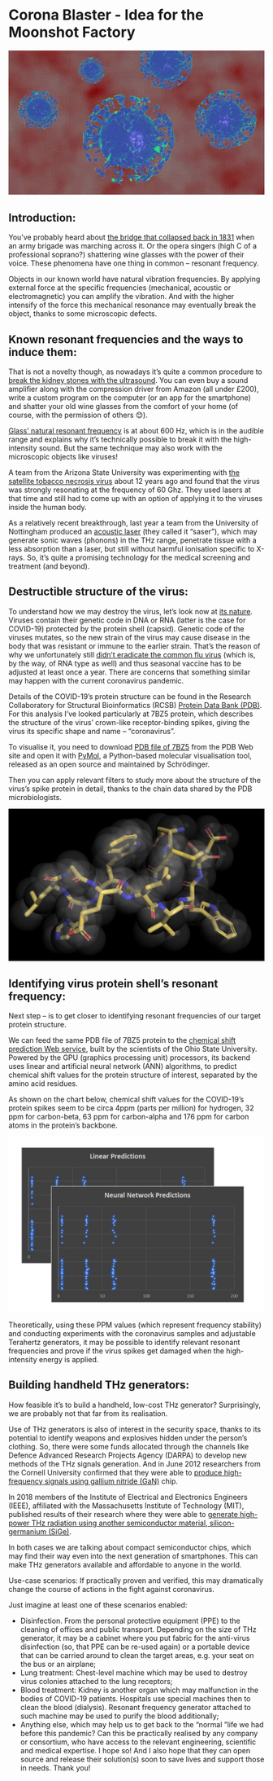 # Corona Blaster - Idea for the Moonshot Factory

<p align="center">
  <img src="/images/corona_blaster.gif">
</p>

## Introduction:
You’ve probably heard about [the bridge that collapsed back in 1831](http://scihi.org/broughton-suspension-bridge-resonance-disaster/) when an army brigade was marching across it. Or the opera singers (high C of a professional soprano?) shattering wine glasses with the power of their voice. These phenomena have one thing in common – resonant frequency.

Objects in our known world have natural vibration frequencies. By applying external force at the specific frequencies (mechanical, acoustic or electromagnetic) you can amplify the vibration. And with the higher intensify of the force this mechanical resonance may eventually break the object, thanks to some microscopic defects.

## Known resonant frequencies and the ways to induce them:
That is not a novelty though, as nowadays it’s quite a common procedure to [break the kidney stones with the ultrasound](https://www.nhs.uk/conditions/kidney-stones/treatment/). You can even buy a sound amplifier along with the compression driver from Amazon (all under £200), write a custom program on the computer (or an app for the smartphone) and shatter your old wine glasses from the comfort of your home (of course, with the permission of others 😊).

[Glass’ natural resonant frequency](https://sciencedemonstrations.fas.harvard.edu/presentations/shattering-wineglass) is at about 600 Hz, which is in the audible range and explains why it’s technically possible to break it with the high-intensity sound. But the same technique may also work with the microscopic objects like viruses!

A team from the Arizona State University was experimenting with [the satellite tobacco necrosis virus](https://www.researchgate.net/publication/5618885_Low_Frequency_Mechanical_Modes_of_Viral_Capsids_An_Atomistic_Approach) about 12 years ago and found that the virus was strongly resonating at the frequency of 60 Ghz. They used lasers at that time and still had to come up with an option of applying it to the viruses inside the human body.

As a relatively recent breakthrough, last year a team from the University of Nottingham produced an [acoustic laser](https://www.nottingham.ac.uk/news/using-sound-and-light-to-generate-ultra-fast-data-transfer) (they called it “saser”), which may generate sonic waves (phonons) in the THz range, penetrate tissue with a less absorption than a laser, but still without harmful ionisation specific to X-rays. So, it’s quite a promising technology for the medical screening and treatment (and beyond).

## Destructible structure of the virus:
To understand how we may destroy the virus, let’s look now at [its nature](https://www.ncbi.nlm.nih.gov/pmc/articles/PMC7138183/). Viruses contain their genetic code in DNA or RNA (latter is the case for COVID-19) protected by the protein shell (capsid). Genetic code of the viruses mutates, so the new strain of the virus may cause disease in the body that was resistant or immune to the earlier strain. That’s the reason of why we unfortunately still [didn’t eradicate the common flu virus](http://www.euro.who.int/en/health-topics/communicable-diseases/influenza/pandemic-influenza/how-pandemic-influenza-emerges) (which is, by the way, of RNA type as well) and thus seasonal vaccine has to be adjusted at least once a year. There are concerns that something similar may happen with the current coronavirus pandemic.

Details of the COVID-19’s protein structure can be found in the Research Collaboratory for Structural Bioinformatics (RCSB) [Protein Data Bank (PDB)](https://www.rcsb.org/). For this analysis I’ve looked particularly at 7BZ5 protein, which describes the structure of the virus’ crown-like receptor-binding spikes, giving the virus its specific shape and name – “coronavirus”.

To visualise it, you need to download [PDB file of 7BZ5](https://www.rcsb.org/structure/7BZ5) from the PDB Web site and open it with [PyMol](https://pymol.org/2/), a Python-based molecular visualisation tool, released as an open source and maintained by Schrödinger.

Then you can apply relevant filters to study more about the structure of the virus’s spike protein in detail, thanks to the chain data shared by the PDB microbiologists.
 
![7BZ5 visualisation in PyMol](/images/7BZ5_structure.jpg)

## Identifying virus protein shell’s resonant frequency:
Next step – is to get closer to identifying resonant frequencies of our target protein structure.

We can feed the same PDB file of 7BZ5 protein to the [chemical shift prediction Web service](http://spin.ccic.ohio-state.edu/index.php/ppm/document), built by the scientists of the Ohio State University. Powered by the GPU (graphics processing unit) processors, its backend uses linear and artificial neural network (ANN) algorithms, to predict chemical shift values for the protein structure of interest, separated by the amino acid residues.

As shown on the chart below, chemical shift values for the COVID-19’s protein spikes seem to be circa 4ppm (parts per million) for hydrogen, 32 ppm for carbon-beta, 63 ppm for carbon-alpha and 176 ppm for carbon atoms in the protein’s backbone.
 
![Chemical shift predictions for the virus’ spikes](/images/chem_shift.jpg)

Theoretically, using these PPM values (which represent frequency stability) and conducting experiments with the coronavirus samples and adjustable Terahertz generators, it may be possible to identify relevant resonant frequencies and prove if the virus spikes get damaged when the high-intensity energy is applied.

## Building handheld THz generators:
How feasible it’s to build a handheld, low-cost THz generator? Surprisingly, we are probably not that far from its realisation.

Use of THz generators is also of interest in the security space, thanks to its potential to identify weapons and explosives hidden under the person’s clothing. So, there were some funds allocated through the channels like Defence Advanced Research Projects Agency (DARPA) to develop new methods of the THz signals generation. And in June 2012 researchers from the Cornell University confirmed that they were able to [produce high-frequency signals using gallium nitride (GaN)](https://phys.org/news/2012-07-terahertz.html) chip.

In 2018 members of the Institute of Electrical and Electronics Engineers (IEEE), affiliated with the Massachusetts Institute of Technology (MIT), published results of their research where they were able to [generate high-power THz radiation using another semiconductor material, silicon-germanium (SiGe)](https://hangroup.mit.edu/wp-content/uploads/2018/04/2018_JSSC_1THz_Source.pdf).

In both cases we are talking about compact semiconductor chips, which may find their way even into the next generation of smartphones. This can make THz generators available and affordable to anyone in the world.

Use-case scenarios:
If practically proven and verified, this may dramatically change the course of actions in the fight against coronavirus.

 Just imagine at least one of these scenarios enabled:
-	Disinfection. From the personal protective equipment (PPE) to the cleaning of offices and public transport. Depending on the size of THz generator, it may be a cabinet where you put fabric for the anti-virus disinfection (so, that PPE can be re-used again) or a portable device that can be carried around to clean the target areas, e.g. your seat on the bus or an airplane;
-	Lung treatment: Chest-level machine which may be used to destroy virus colonies attached to the lung receptors;
-	Blood treatment: Kidney is another organ which may malfunction in the bodies of COVID-19 patients. Hospitals use special machines then to clean the blood (dialysis). Resonant frequency generator attached to such machine may be used to purify the blood additionally;
-	Anything else, which may help us to get back to the “normal ”life we had before this pandemic?
Can this be practically realised by any company or consortium, who have access to the relevant engineering, scientific and medical expertise. I hope so!
And I also hope that they can open source and release their solution(s) soon to save lives and support those in needs. Thank you!
